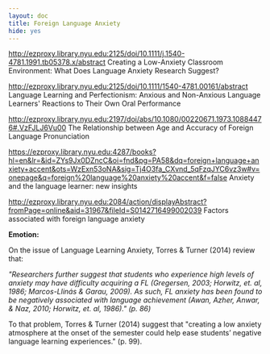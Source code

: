 ```yaml
---
layout: doc
title: Foreign Language Anxiety
hide: yes
---
```


http://ezproxy.library.nyu.edu:2125/doi/10.1111/j.1540-4781.1991.tb05378.x/abstract
Creating a Low-Anxiety Classroom Environment: What Does Language Anxiety Research Suggest?

http://ezproxy.library.nyu.edu:2125/doi/10.1111/1540-4781.00161/abstract
Language Learning and Perfectionism: Anxious and Non-Anxious Language Learners' Reactions to Their Own Oral Performance

http://ezproxy.library.nyu.edu:2197/doi/abs/10.1080/00220671.1973.10884476#.VzFJLJ6Vu00
The Relationship between Age and Accuracy of Foreign Language Pronunciation

https://ezproxy.library.nyu.edu:4287/books?hl=en&lr=&id=ZYs9Jx0DZncC&oi=fnd&pg=PA58&dq=foreign+language+anxiety+accent&ots=WzExn53oNA&sig=Tj4O3fa_CXvnd_5qFzqJYC6vz3w#v=onepage&q=foreign%20language%20anxiety%20accent&f=false
Anxiety and the language learner: new insights

http://ezproxy.library.nyu.edu:2084/action/displayAbstract?fromPage=online&aid=31967&fileId=S0142716499002039
Factors associated with foreign language anxiety

**Emotion:**

On the issue of Language Learning Anxiety, Torres & Turner (2014) review that:

*"Researchers further suggest that students who experience high levels of anxiety may have difficulty acquiring a FL (Gregersen, 2003; Horwitz, et. al, 1986; Marcos-Llinás & Garau, 2009). As such, FL anxiety has been found to be negatively associated with language achievement (Awan, Azher, Anwar, & Naz, 2010; Horwitz, et. al, 1986)." (p. 86)*

To that problem, Torres & Turner (2014) suggest that "creating a low anxiety atmosphere at the onset of the semester could help ease students’ negative language learning experiences." (p. 99). 

